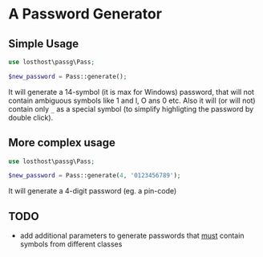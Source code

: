 # A Password Generator

## Simple Usage

```php
use losthost\passg\Pass;

$new_password = Pass::generate();
```

It will generate a 14-symbol (it is max for Windows) password, that will not 
contain ambiguous symbols like 1 and l, O ans 0 etc. Also it will (or will not)
contain only `_` as a special symbol (to simplify highligting the password by
double click).

## More complex usage

```php
use losthost\passg\Pass;

$new_password = Pass::generate(4, '0123456789');
```

It will generate a 4-digit password (eg. a pin-code)

## TODO

- add additional parameters to generate passwords that <u>must</u> contain symbols from different classes
